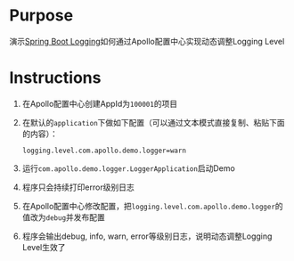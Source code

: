# Purpose

演示[Spring Boot Logging](https://docs.spring.io/spring-boot/docs/current/reference/html/howto-logging.html)如何通过Apollo配置中心实现动态调整Logging Level

# Instructions

1. 在Apollo配置中心创建AppId为`100001`的项目
2. 在默认的`application`下做如下配置（可以通过文本模式直接复制、粘贴下面的内容）：

    ```properties
    logging.level.com.apollo.demo.logger=warn
    ```
3. 运行`com.apollo.demo.logger.LoggerApplication`启动Demo
4. 程序只会持续打印error级别日志
5. 在Apollo配置中心修改配置，把`logging.level.com.apollo.demo.logger`的值改为`debug`并发布配置
6. 程序会输出debug, info, warn, error等级别日志，说明动态调整Logging Level生效了

